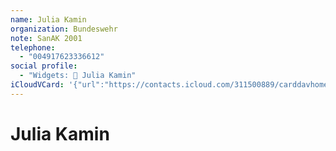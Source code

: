 ```yaml
---
name: Julia Kamin
organization: Bundeswehr
note: SanAK 2001
telephone:
  - "004917623336612"
social profile:
  - "Widgets: 🔄 Julia Kamin"
iCloudVCard: '{"url":"https://contacts.icloud.com/311500889/carddavhome/card/M2Q3NjQyMjgtMzMwOS00YjA3LWI2ODYtYTc2MDQ1ZjhiMWNj.vcf","etag":"\"kmfhbj9x\"","data":"BEGIN:VCARD\r\nVERSION:3.0\r\nFN:\r\nN:Kamin;Julia;;;\r\nUID:3d764228-3309-4b07-b686-a76045f8b1cc\r\nPRODID:ez-vcard 0.9.13-fc\r\nREV:2025-04-03T22:15:13Z\r\nORG:Bundeswehr;\r\nNOTE:SanAK 2001\r\nTEL;TYPE=CELL:004917623336612\r\nX-SOCIALPROFILE;CHARSET=UTF-8;TYPE=widgets:🔄 Julia Kamin\r\nEND:VCARD"}'
---
```

# Julia Kamin